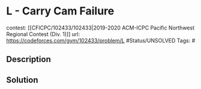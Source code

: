 # L - Carry Cam Failure

contest: [[CFICPC/102433/102433|2019-2020 ACM-ICPC Pacific Northwest Regional Contest (Div. 1)]]
url: https://codeforces.com/gym/102433/problem/L
#Status/UNSOLVED
Tags: #

## Description

## Solution

